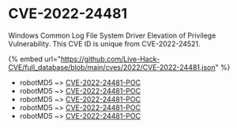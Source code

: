 # CVE-2022-24481

Windows Common Log File System Driver Elevation of Privilege Vulnerability. This CVE ID is unique from CVE-2022-24521.

{% embed url="https://github.com/Live-Hack-CVE/full_database/blob/main/cves/2022/CVE-2022-24481.json" %}


* robotMD5 ~> [CVE-2022-24481-POC](https://www.alice-snow.ru/2022/database/cve-2022-24481/cve-2022-24481-poc-robotmd5)
* robotMD5 ~> [CVE-2022-24481-POC](https://www.alice-snow.ru/2022/database/cve-2022-24481/cve-2022-24481-poc-robotmd5)
* robotMD5 ~> [CVE-2022-24481-POC](https://www.alice-snow.ru/2022/database/cve-2022-24481/cve-2022-24481-poc-robotmd5)
* robotMD5 ~> [CVE-2022-24481-POC](https://www.alice-snow.ru/2022/database/cve-2022-24481/cve-2022-24481-poc-robotmd5)
* robotMD5 ~> [CVE-2022-24481-POC](https://www.alice-snow.ru/2022/database/cve-2022-24481/cve-2022-24481-poc-robotmd5)